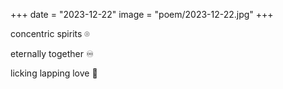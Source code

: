 +++
date = "2023-12-22"
image = "poem/2023-12-22.jpg"
+++

concentric spirits ⌾

eternally together ♾️

licking lapping love 👻
